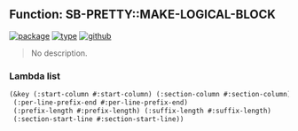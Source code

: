## Function: SB-PRETTY::MAKE-LOGICAL-BLOCK
[![package](https://img.shields.io/badge/Package-SB--PRETTY-5f9ea0.svg?style=social&colorA=999999)](../) [![type](https://img.shields.io/badge/Type-Function-5f9ea0.svg?style=social&colorA=999999)](../#function) [![github](https://img.shields.io/badge/GitHub-View_the_source-5f9ea0.svg?style=social&colorA=999999&logo=github)](https://github.com/sbcl/sbcl/blob/master/src/code/pprint.lisp/) 

> No description.

### Lambda list
```cl
(&key (:start-column #:start-column) (:section-column #:section-column)
 (:per-line-prefix-end #:per-line-prefix-end)
 (:prefix-length #:prefix-length) (:suffix-length #:suffix-length)
 (:section-start-line #:section-start-line))
```
